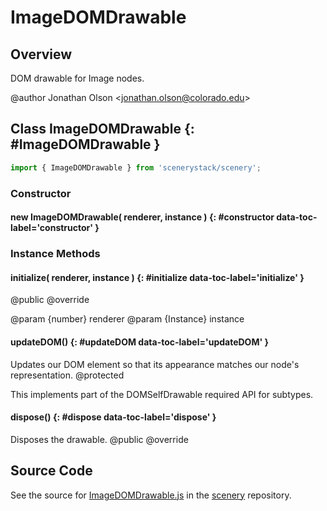 # ImageDOMDrawable

## Overview

DOM drawable for Image nodes.

@author Jonathan Olson &lt;jonathan.olson@colorado.edu&gt;

## Class ImageDOMDrawable {: #ImageDOMDrawable }


```js
import { ImageDOMDrawable } from 'scenerystack/scenery';
```
### Constructor

#### new ImageDOMDrawable( renderer, instance ) {: #constructor data-toc-label='constructor' }

### Instance Methods

#### initialize( renderer, instance ) {: #initialize data-toc-label='initialize' }

@public
@override

@param {number} renderer
@param {Instance} instance

#### updateDOM() {: #updateDOM data-toc-label='updateDOM' }

Updates our DOM element so that its appearance matches our node's representation.
@protected

This implements part of the DOMSelfDrawable required API for subtypes.

#### dispose() {: #dispose data-toc-label='dispose' }

Disposes the drawable.
@public
@override



## Source Code

See the source for [ImageDOMDrawable.js](https://github.com/phetsims/scenery/blob/main/js/display/drawables/ImageDOMDrawable.js) in the [scenery](https://github.com/phetsims/scenery) repository.
